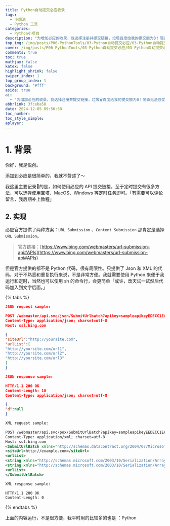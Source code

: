 ```yaml
---
title: Python自动提交必应收录
tags:
  - 小想法
  - Python 工具
categories:
  - Python小项目
description: "为增加必应的收录，我选择注册并提交链接，垃圾百度给我的提交额为0！简直无法忍受emmmm～"
top_img: /img/posts/P06-PythonTools/03-Python自动提交必应/03-Python自动提交必应.png
cover: /img/posts/P06-PythonTools/03-Python自动提交必应/03-Python自动提交必应.webp
comments: true
toc: true
mathjax: false
katex: false
highlight_shrink: false
swiper_index: 1
top_group_index: 1
background: '#fff'
aside: true
ai:
  - "为增加必应的收录，我选择注册并提交链接，垃圾🗑️百度给我的提交额为0！简直无法忍受😓emmmm～"
abbrlink: 3fceba58
date: 2024-12-05 09:56:58
toc_number:
toc_style_simple:
aplayer:
---
```


# 1. 背景

你好，我是悦创。

添加到必应是很简单的，我就不赘述了～

我这里主要记录📝的是，如何使用必应的 API 提交链接，至于定时提交有很多方法，可以选择使用宝塔、MacOS、Windows 等定时任务即可。「有需要可以评论留言，我后期补上教程」

## 2. 实现

必应官方提供了两种方案：`URL Submission` 、`Content Submission` 那肯定是选择 `URL Submission`。

> 官方链接：[https://www.bing.com/webmasters/url-submission-api#APIs](https://www.bing.com/webmasters/url-submission-api#APIs)

但是官方提供的都不是 Python 代码，很有局限性。只提供了 Json 和 XML 的代码，对于不熟悉和重复执行来说，不是非常方便。我就需要使用 Python 来便于我运行和定时，当然也可以使用 sh 的命令行，会更简单「或许，改天试一试然后代码加入到文字后面。」

{% tabs %}

<!-- tab Json Request-Response -->

```json
JSON request sample: 

POST /webmaster/api.svc/json/SubmitUrlbatch?​apikey=sampleapikeyEDECC1EA4AE341CC8B6 HTTP/1.1​
Content-Type: application/json; charset=utf-8​
Host: ssl.bing.com​

{
"siteUrl":"http://yoursite.com",​
"urlList":[
"http://yoursite.com/url1",
"http://yoursite.com/url2",
"http://yoursite.com/url3"
]
}

JSON response sample:

HTTP/1.1 200 OK
Content-Length: 10
Content-Type: application/json; charset=utf-8

{
"d":null
}
```
<!-- endtab -->

<!-- tab XML Request-Response -->

```xml
XML request sample: 

POST /webmaster/api.svc/pox/SubmitUrlBatch?apikey=sampleapikeyEEDECC1EA4AE341CC57365E075EBC8B6 HTTP/1.1
Content-Type: application/xml; charset=utf-8
Host: ssl.bing.com
<SubmitUrlBatch xmlns="http://schemas.datacontract.org/2004/07/Microsoft.Bing.Webmaster.Api">
<siteUrl>http://example.com</siteUrl>
<urlList>
<string xmlns="http://schemas.microsoft.com/2003/10/Serialization/Arrays">http://example.com/url1</string>
<string xmlns="http://schemas.microsoft.com/2003/10/Serialization/Arrays">http://example.com/url2</string>
<urlList>
</SubmitUrlBatch>

XML response sample:

HTTP/1.1 200 OK
Content-Length: 0
```

<!-- endtab -->



{% endtabs %}

上面的内容运行，不是很方便，我平时用的比较多的也是 ：Python 